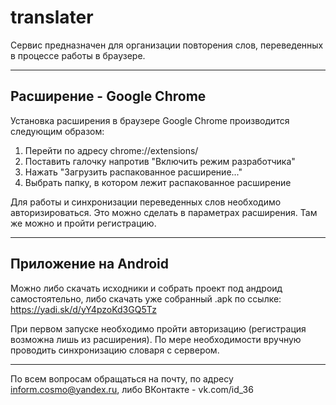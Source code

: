 # translater
Сервис предназначен для организации повторения слов, переведенных в процессе работы в браузере.

-----
Расширение - Google Chrome
-----

Установка расширения в браузере Google Chrome производится следующим образом:
1. Перейти по адресу chrome://extensions/
2. Поставить галочку напротив "Включить режим разработчика"
3. Нажать "Загрузить распакованное расширение..."
4. Выбрать папку, в котором лежит распакованное расширение

Для работы и синхронизации переведенных слов необходимо авторизироваться.
Это можно сделать в параметрах расширения. Там же можно и пройти регистрацию.

-----
Приложение на Android
-----

Можно либо скачать исходники и собрать проект под андроид самостоятельно,
либо скачать уже собранный .apk по ссылке: https://yadi.sk/d/yY4pzoKd3GQ5Tz

При первом запуске необходимо пройти авторизацию (регистрация возможна лишь из расширения).
По мере необходимости вручную проводить синхронизацию словаря с сервером.


----------
По всем вопросам обращаться на почту, по адресу inform.cosmo@yandex.ru, либо ВКонтакте - vk.com/id_36
